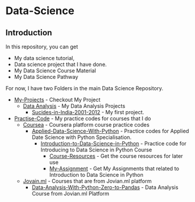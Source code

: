 # Data-Science

## Introduction

In this repository, you can get 
* My data science tutorial, 
* Data science project that I have done.
* My Data Science Course Material 
* My Data Science Pathway 

For now, I have two Folders in the main Data Science Repository.

* [My-Projects](https://github.com/kannan-ravi/Data-Science/tree/main/My-Projects) - Checkout My Project 
  * [Data Analysis](https://github.com/kannan-ravi/Data-Science/tree/main/My-Projects/Data-Analysis) - My Data Analysis Projects 
    * [Sucides-in-India-2001-2012](https://github.com/kannan-ravi/Data-Science/tree/main/My-Projects/Data-Analysis/Suicides-in-India-2001-2012) - My first project.
* [Practise-Code](https://github.com/kannan-ravi/Data-Science/tree/main/Practiced-Code) - My practice codes for courses that I do
  * [Coursea](https://github.com/kannan-ravi/Data-Science/tree/main/Practiced-Code/Coursera) - Coursera platform course practice codes 
    * [Applied-Data-Science-With-Python](https://github.com/kannan-ravi/Data-Science/tree/main/Practiced-Code/Coursera/Applied-Data-Science-With-Python) - Practice codes for Applied Date Science with Python Specialisation.
      * [Introduction-to-Data-Science-in-Python](https://github.com/kannan-ravi/Data-Science/tree/main/Practiced-Code/Coursera/Applied-Data-Science-With-Python/Introduction-to-Data-Science-in-Python) - Practice code for Introducing to Data Science in Python Course
        * [Course-Resources](https://github.com/kannan-ravi/Data-Science/tree/main/Practiced-Code/Coursera/Applied-Data-Science-With-Python/Introduction-to-Data-Science-in-Python/Course-Resources) - Get the course resources for later use
        * [My-Assignment](https://github.com/kannan-ravi/Data-Science/tree/main/Practiced-Code/Coursera/Applied-Data-Science-With-Python/Introduction-to-Data-Science-in-Python/My-Assignments) - Get My Assignments that related to Introduction to Data Science in Python
  * [Jovain.ml](https://github.com/kannan-ravi/Data-Science/tree/main/Practiced-Code/Jovian.ml-Platform) - Courses that are from Jovian.ml platform 
    * [Data-Analysis-With-Python-Zero-to-Pandas](https://github.com/kannan-ravi/Data-Science/tree/main/Practiced-Code/Jovian.ml-Platform/01-Data-Anaysis) - Data Analysis Course from Jovian.ml Platform 
